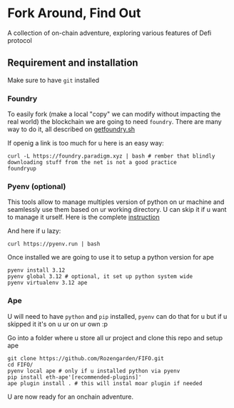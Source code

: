 # Fork Around, Find Out

A collection of on-chain adventure, exploring various features of Defi protocol

## Requirement and installation

Make sure to have `git` installed

### Foundry

To easily fork (make a local "copy" we can modify without impacting the real world) the blockchain we are going to need `foundry`.
There are many way to do it, all described on [getfoundry.sh](https://book.getfoundry.sh/getting-started/installation)

If openig a link is too much for u here is an easy way:

```
curl -L https://foundry.paradigm.xyz | bash # rember that blindly downloading stuff from the net is not a good practice
foundryup
```

### Pyenv (optional)

This tools allow to manage multiples version of python on ur machine and seamlessly use them based on ur working directory.
U can skip it if u want to manage it urself.
Here is the complete [instruction](https://github.com/pyenv/pyenv?tab=readme-ov-file#installation)

And here if u lazy:
```
curl https://pyenv.run | bash
```

Once installed we are going to use it to setup a python version for ape

```
pyenv install 3.12
pyenv global 3.12 # optional, it set up python system wide
pyenv virtualenv 3.12 ape
```

### Ape

U will need to have `python` and `pip` installed, `pyenv` can do that for u but if u skipped it it's on u ur on ur own :p

Go into a folder where u store all ur project and clone this repo and setup ape

```
git clone https://github.com/Rozengarden/FIFO.git
cd FIFO/
pyenv local ape # only if u installed python via pyenv
pip install eth-ape'[recommended-plugins]'
ape plugin install . # this will instal moar plugin if needed
```

U are now ready for an onchain adventure.


